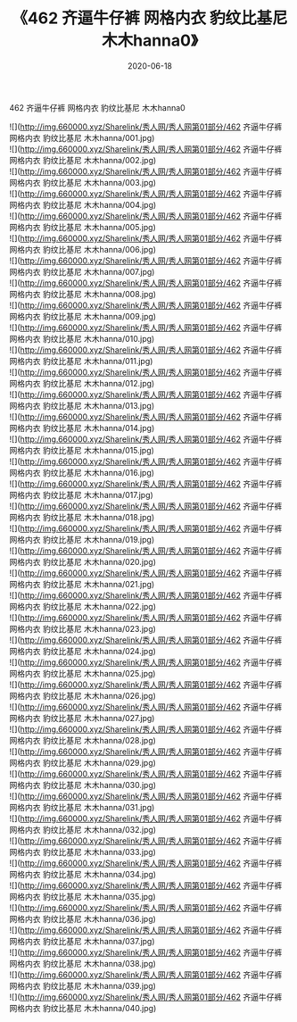 ﻿---
layout: post
title:  《462 齐逼牛仔裤 网格内衣 豹纹比基尼 木木hanna0》
date:   2020-06-18
img: http://img.660000.xyz/Sharelink/秀人网/秀人网第01部分/462 齐逼牛仔裤 网格内衣 豹纹比基尼 木木hanna0/000.jpg
categories: [美女, 清纯, 唯美]
---

462 齐逼牛仔裤 网格内衣 豹纹比基尼 木木hanna0

  ![](http://img.660000.xyz/Sharelink/秀人网/秀人网第01部分/462 齐逼牛仔裤 网格内衣 豹纹比基尼 木木hanna/001.jpg) <br> ![](http://img.660000.xyz/Sharelink/秀人网/秀人网第01部分/462 齐逼牛仔裤 网格内衣 豹纹比基尼 木木hanna/002.jpg) <br> ![](http://img.660000.xyz/Sharelink/秀人网/秀人网第01部分/462 齐逼牛仔裤 网格内衣 豹纹比基尼 木木hanna/003.jpg) <br> ![](http://img.660000.xyz/Sharelink/秀人网/秀人网第01部分/462 齐逼牛仔裤 网格内衣 豹纹比基尼 木木hanna/004.jpg) <br> ![](http://img.660000.xyz/Sharelink/秀人网/秀人网第01部分/462 齐逼牛仔裤 网格内衣 豹纹比基尼 木木hanna/005.jpg) <br> ![](http://img.660000.xyz/Sharelink/秀人网/秀人网第01部分/462 齐逼牛仔裤 网格内衣 豹纹比基尼 木木hanna/006.jpg) <br> ![](http://img.660000.xyz/Sharelink/秀人网/秀人网第01部分/462 齐逼牛仔裤 网格内衣 豹纹比基尼 木木hanna/007.jpg) <br> ![](http://img.660000.xyz/Sharelink/秀人网/秀人网第01部分/462 齐逼牛仔裤 网格内衣 豹纹比基尼 木木hanna/008.jpg) <br> ![](http://img.660000.xyz/Sharelink/秀人网/秀人网第01部分/462 齐逼牛仔裤 网格内衣 豹纹比基尼 木木hanna/009.jpg) <br> ![](http://img.660000.xyz/Sharelink/秀人网/秀人网第01部分/462 齐逼牛仔裤 网格内衣 豹纹比基尼 木木hanna/010.jpg) <br> ![](http://img.660000.xyz/Sharelink/秀人网/秀人网第01部分/462 齐逼牛仔裤 网格内衣 豹纹比基尼 木木hanna/011.jpg) <br> ![](http://img.660000.xyz/Sharelink/秀人网/秀人网第01部分/462 齐逼牛仔裤 网格内衣 豹纹比基尼 木木hanna/012.jpg) <br> ![](http://img.660000.xyz/Sharelink/秀人网/秀人网第01部分/462 齐逼牛仔裤 网格内衣 豹纹比基尼 木木hanna/013.jpg) <br> ![](http://img.660000.xyz/Sharelink/秀人网/秀人网第01部分/462 齐逼牛仔裤 网格内衣 豹纹比基尼 木木hanna/014.jpg) <br> ![](http://img.660000.xyz/Sharelink/秀人网/秀人网第01部分/462 齐逼牛仔裤 网格内衣 豹纹比基尼 木木hanna/015.jpg) <br> ![](http://img.660000.xyz/Sharelink/秀人网/秀人网第01部分/462 齐逼牛仔裤 网格内衣 豹纹比基尼 木木hanna/016.jpg) <br> ![](http://img.660000.xyz/Sharelink/秀人网/秀人网第01部分/462 齐逼牛仔裤 网格内衣 豹纹比基尼 木木hanna/017.jpg) <br> ![](http://img.660000.xyz/Sharelink/秀人网/秀人网第01部分/462 齐逼牛仔裤 网格内衣 豹纹比基尼 木木hanna/018.jpg) <br> ![](http://img.660000.xyz/Sharelink/秀人网/秀人网第01部分/462 齐逼牛仔裤 网格内衣 豹纹比基尼 木木hanna/019.jpg) <br> ![](http://img.660000.xyz/Sharelink/秀人网/秀人网第01部分/462 齐逼牛仔裤 网格内衣 豹纹比基尼 木木hanna/020.jpg) <br> ![](http://img.660000.xyz/Sharelink/秀人网/秀人网第01部分/462 齐逼牛仔裤 网格内衣 豹纹比基尼 木木hanna/021.jpg) <br> ![](http://img.660000.xyz/Sharelink/秀人网/秀人网第01部分/462 齐逼牛仔裤 网格内衣 豹纹比基尼 木木hanna/022.jpg) <br> ![](http://img.660000.xyz/Sharelink/秀人网/秀人网第01部分/462 齐逼牛仔裤 网格内衣 豹纹比基尼 木木hanna/023.jpg) <br> ![](http://img.660000.xyz/Sharelink/秀人网/秀人网第01部分/462 齐逼牛仔裤 网格内衣 豹纹比基尼 木木hanna/024.jpg) <br> ![](http://img.660000.xyz/Sharelink/秀人网/秀人网第01部分/462 齐逼牛仔裤 网格内衣 豹纹比基尼 木木hanna/025.jpg) <br> ![](http://img.660000.xyz/Sharelink/秀人网/秀人网第01部分/462 齐逼牛仔裤 网格内衣 豹纹比基尼 木木hanna/026.jpg) <br> ![](http://img.660000.xyz/Sharelink/秀人网/秀人网第01部分/462 齐逼牛仔裤 网格内衣 豹纹比基尼 木木hanna/027.jpg) <br> ![](http://img.660000.xyz/Sharelink/秀人网/秀人网第01部分/462 齐逼牛仔裤 网格内衣 豹纹比基尼 木木hanna/028.jpg) <br> ![](http://img.660000.xyz/Sharelink/秀人网/秀人网第01部分/462 齐逼牛仔裤 网格内衣 豹纹比基尼 木木hanna/029.jpg) <br> ![](http://img.660000.xyz/Sharelink/秀人网/秀人网第01部分/462 齐逼牛仔裤 网格内衣 豹纹比基尼 木木hanna/030.jpg) <br> ![](http://img.660000.xyz/Sharelink/秀人网/秀人网第01部分/462 齐逼牛仔裤 网格内衣 豹纹比基尼 木木hanna/031.jpg) <br> ![](http://img.660000.xyz/Sharelink/秀人网/秀人网第01部分/462 齐逼牛仔裤 网格内衣 豹纹比基尼 木木hanna/032.jpg) <br> ![](http://img.660000.xyz/Sharelink/秀人网/秀人网第01部分/462 齐逼牛仔裤 网格内衣 豹纹比基尼 木木hanna/033.jpg) <br> ![](http://img.660000.xyz/Sharelink/秀人网/秀人网第01部分/462 齐逼牛仔裤 网格内衣 豹纹比基尼 木木hanna/034.jpg) <br> ![](http://img.660000.xyz/Sharelink/秀人网/秀人网第01部分/462 齐逼牛仔裤 网格内衣 豹纹比基尼 木木hanna/035.jpg) <br> ![](http://img.660000.xyz/Sharelink/秀人网/秀人网第01部分/462 齐逼牛仔裤 网格内衣 豹纹比基尼 木木hanna/036.jpg) <br> ![](http://img.660000.xyz/Sharelink/秀人网/秀人网第01部分/462 齐逼牛仔裤 网格内衣 豹纹比基尼 木木hanna/037.jpg) <br> ![](http://img.660000.xyz/Sharelink/秀人网/秀人网第01部分/462 齐逼牛仔裤 网格内衣 豹纹比基尼 木木hanna/038.jpg) <br> ![](http://img.660000.xyz/Sharelink/秀人网/秀人网第01部分/462 齐逼牛仔裤 网格内衣 豹纹比基尼 木木hanna/039.jpg) <br> ![](http://img.660000.xyz/Sharelink/秀人网/秀人网第01部分/462 齐逼牛仔裤 网格内衣 豹纹比基尼 木木hanna/040.jpg) <br>